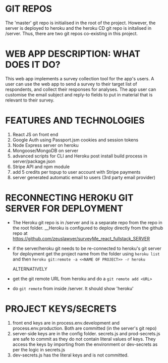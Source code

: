 # GIT REPOS
The 'master' git repo is initialised in the root of the project. However, the server is deployed to heroku and the heroku CD git repo is initalised in /server.  Thus, there are two git repos co-existing in this project.

# WEB APP DESCRIPTION: WHAT DOES IT DO?
This web app implements a survey collection tool for the app's users.  A user can use the web app to send a survey to their target list of respondents, and collect their responses for analyses.  The app user can customise the email subject and reply-to fields to put in material that is relevant to their survey. 


# FEATURES AND TECHNOLOGIES
1. React JS on front end
2. Google Auth using Passport.jsm cookies and session tokens
3. Node Express server on heroku
4. Mongoose/MongoDB on server
5. advanced scripts for CLI and Heroku post install build process in server/package.json
6. Stripe API and npm module
7. add 5 credits per topup to user account with Stripe payments
8. server generated automatic email to users (3rd party email provider)



# RECONNECTING HEROKU GIT SERVER FOR DEPLOYMENT
* The Heroku git repo is in /server and is a separate repo from the repo in the root folder. __Heroku is configured to deploy directly from the github repo at https://github.com/zeuslawyer/surveyMe_react_fullstack_SERVER

* if the server/heroku git needs to be re-connected to heroku's git server for deployment get the project name from the folder using ```heroku list``` and then ```heroku git:remote -a <<NAME OF PROJECT>> -r heroku```

    ALTERNATIVELY

* get the git remote URL from heroku and do a ```git remote add <URL>```

* do ```git remote``` from inside /server.  It should show 'heroku'

# PROJECT KEYS/SECRETS
1. front end keys are in process.env.development and process.env.production. Both are committed (in the server's git repo)
2. server-side keys are in the config folder.  secrets.js and prod-secrets.js are safe to commit as they do not contain literal values of keys. They access the keys by importing from the environment or dev-secrets as per the logic in secrets.js
3. dev-secrets.js has the literal keys and is not committed.   